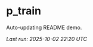 # p_train

Auto-updating README demo.

<!--START_SECTION:status-->
_Last run: 2025-10-02 22:20 UTC_
<!--END_SECTION:status-->
















































































































































































































































































































































































































































































































































































































































































































































































































































































































































